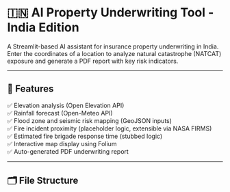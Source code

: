 # 🇮🇳 AI Property Underwriting Tool - India Edition

A Streamlit-based AI assistant for insurance property underwriting in India. Enter the coordinates of a location to analyze natural catastrophe (NATCAT) exposure and generate a PDF report with key risk indicators.

---

## 🚀 Features

✅ Elevation analysis (Open Elevation API)  
✅ Rainfall forecast (Open-Meteo API)  
✅ Flood zone and seismic risk mapping (GeoJSON inputs)  
✅ Fire incident proximity (placeholder logic, extensible via NASA FIRMS)  
✅ Estimated fire brigade response time (stubbed logic)  
✅ Interactive map display using Folium  
✅ Auto-generated PDF underwriting report  

---

## 🗂️ File Structure
